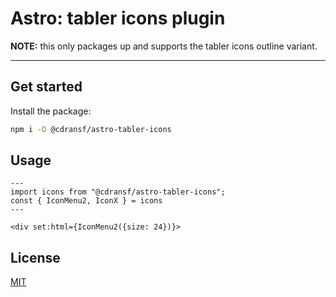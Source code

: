 # Astro: tabler icons plugin

**NOTE:** this only packages up and supports the tabler icons outline variant.

---

## Get started

Install the package:

```sh
npm i -D @cdransf/astro-tabler-icons
```

## Usage

```astro
---
import icons from "@cdransf/astro-tabler-icons";
const { IconMenu2, IconX } = icons
---

<div set:html={IconMenu2({size: 24})}>

```

## License

[MIT](./LICENSE)
